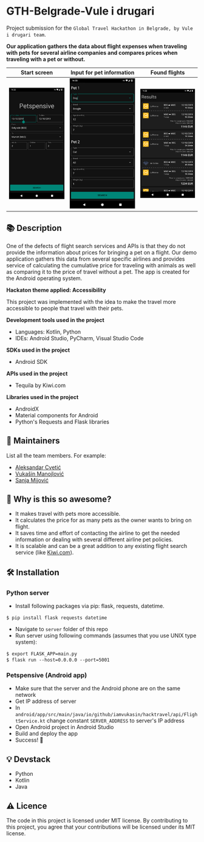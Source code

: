 # GTH-Belgrade-Vule i drugari
Project submission for the `Global Travel Hackathon in Belgrade, by Vule i drugari team`.

**Our application gathers the data about flight expenses when traveling with pets for several airline companies and compares prices when traveling with a pet or without.**

| **Start screen** | **Input for pet information** | **Found flights** |
:-------------------------:|:-------------------------:|:-------------------------:
![](screenshots/0%20-%20StartScreen.png) | ![](screenshots/1%20-%20Pets.png) | ![](screenshots/2%20-%20Results.png) |

## :books: Description

One of the defects of flight search services and APIs is that they do not provide the information about prices for bringing a pet on a flight. Our demo application gathers this data from several specific airlines and provides service of calculating the cumulative price for traveling with animals as well as comparing it to the price of travel without a pet. The app is created for the Android operating system.

**Hackaton theme applied: Accessibility**

This project was implemented with the idea to make the travel more accessible to people that travel with their pets.

**Development tools used in the project**
* Languages: Kotlin, Python
* IDEs: Android Studio, PyCharm, Visual Studio Code

**SDKs used in the project**
* Android SDK

**APIs used in the project**
* Tequila by Kiwi.com

**Libraries used in the project**
* AndroidX
* Material components for Android
* Python's Requests and Flask libraries 

## :hugs: Maintainers

List all the team members. For example:
* [Aleksandar Cvetić](https://github.com/acac97)
* [Vukašin Manojlović](https://github.com/iamvukasin)
* [Sanja Mijović](https://github.com/sanjamijovic)

## :tada: Why is this so awesome?

* It makes travel with pets more accessible.
* It calculates the price for as many pets as the owner wants to bring on flight.
* It saves time and effort of contacting the airline to get the needed information or dealing with several different airline pet policies.
* It is scalable and can be a great addition to any existing flight search service (like [Kiwi.com](https://kiwi.com)).

## :hammer_and_wrench: Installation

### Python server
* Install following packages via pip: flask, requests, datetime. 
```
$ pip install flask requests datetime
```
* Navigate to `server` folder of this repo
* Run server using following commands (assumes that you use UNIX type system):
```
$ export FLASK_APP=main.py
$ flask run --host=0.0.0.0 --port=5001
```
### Petspensive (Android app)

* Make sure that the server and the Android phone are on the same network
* Get IP address of server
* In `android/app/src/main/java/io/github/iamvukasin/hacktravel/api/FlightService.kt` change constant `SERVER_ADDRESS` to server's IP address
* Open Android project in Android Studio
* Build and deploy the app
* Success! :tada:

## :bulb: Devstack

* Python
* Kotlin
* Java

## :warning: Licence
The code in this project is licensed under MIT license. By contributing to this project, you agree that your contributions will be licensed under its MIT license.
